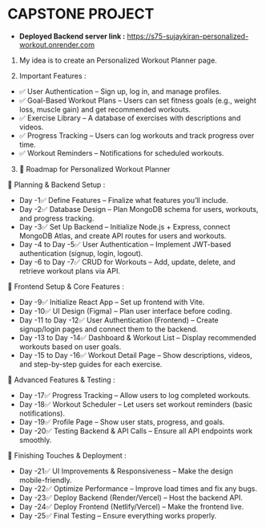 # CAPSTONE PROJECT

- **Deployed Backend server link :** https://s75-sujaykiran-personalized-workout.onrender.com

1. My idea is to create an Personalized Workout Planner page.

2. Important Features :
- ✅ User Authentication – Sign up, log in, and manage profiles.
- ✅ Goal-Based Workout Plans – Users can set fitness goals (e.g., weight loss, muscle gain) and get recommended workouts.
- ✅ Exercise Library – A database of exercises with descriptions and videos.
- ✅ Progress Tracking – Users can log workouts and track progress over time.
- ✅ Workout Reminders – Notifications for scheduled workouts.

3. 🚀 Roadmap for Personalized Workout Planner

🔹 Planning & Backend Setup :
- Day -1✅ Define Features – Finalize what features you’ll include.
- Day -2✅ Database Design – Plan MongoDB schema for users, workouts, and progress tracking.
- Day -3✅ Set Up Backend – Initialize Node.js + Express, connect MongoDB Atlas, and create API routes for users and workouts.
- Day -4 to Day -5✅ User Authentication – Implement JWT-based authentication (signup, login, logout).
- Day -6 to Day -7✅ CRUD for Workouts – Add, update, delete, and retrieve workout plans via API.

🔹 Frontend Setup & Core Features :
- Day -9✅ Initialize React App – Set up frontend with Vite.
- Day -10✅ UI Design (Figma) – Plan user interface before coding.
- Day -11 to Day -12✅ User Authentication (Frontend) – Create signup/login pages and connect them to the backend.
- Day -13 to Day -14✅ Dashboard & Workout List – Display recommended workouts based on user goals.
- Day -15 to Day -16✅ Workout Detail Page – Show descriptions, videos, and step-by-step guides for each exercise.

🔹 Advanced Features & Testing :
- Day -17✅ Progress Tracking – Allow users to log completed workouts.
- Day -18✅ Workout Scheduler – Let users set workout reminders (basic notifications).
- Day -19✅ Profile Page – Show user stats, progress, and goals.
- Day -20✅ Testing Backend & API Calls – Ensure all API endpoints work smoothly.

🔹 Finishing Touches & Deployment :
- Day -21✅ UI Improvements & Responsiveness – Make the design mobile-friendly.
- Day -22✅ Optimize Performance – Improve load times and fix any bugs.
- Day -23✅ Deploy Backend (Render/Vercel) – Host the backend API.
- Day -24✅ Deploy Frontend (Netlify/Vercel) – Make the frontend live.
- Day -25✅ Final Testing – Ensure everything works properly.
